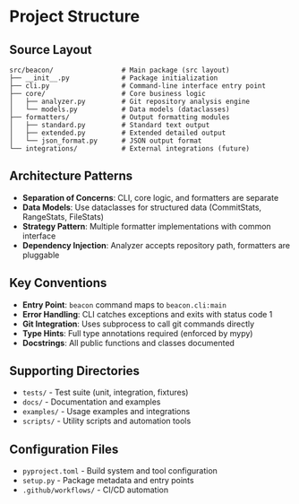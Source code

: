 # Project Structure

## Source Layout
```
src/beacon/                 # Main package (src layout)
├── __init__.py             # Package initialization
├── cli.py                  # Command-line interface entry point
├── core/                   # Core business logic
│   ├── analyzer.py         # Git repository analysis engine
│   └── models.py           # Data models (dataclasses)
├── formatters/             # Output formatting modules
│   ├── standard.py         # Standard text output
│   ├── extended.py         # Extended detailed output
│   └── json_format.py      # JSON output format
└── integrations/           # External integrations (future)
```

## Architecture Patterns
- **Separation of Concerns**: CLI, core logic, and formatters are separate
- **Data Models**: Use dataclasses for structured data (CommitStats, RangeStats, FileStats)
- **Strategy Pattern**: Multiple formatter implementations with common interface
- **Dependency Injection**: Analyzer accepts repository path, formatters are pluggable

## Key Conventions
- **Entry Point**: `beacon` command maps to `beacon.cli:main`
- **Error Handling**: CLI catches exceptions and exits with status code 1
- **Git Integration**: Uses subprocess to call git commands directly
- **Type Hints**: Full type annotations required (enforced by mypy)
- **Docstrings**: All public functions and classes documented

## Supporting Directories
- `tests/` - Test suite (unit, integration, fixtures)
- `docs/` - Documentation and examples
- `examples/` - Usage examples and integrations
- `scripts/` - Utility scripts and automation tools

## Configuration Files
- `pyproject.toml` - Build system and tool configuration
- `setup.py` - Package metadata and entry points
- `.github/workflows/` - CI/CD automation
